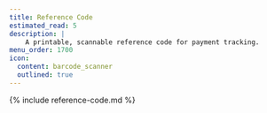 ```yaml
---
title: Reference Code
estimated_read: 5
description: |
    A printable, scannable reference code for payment tracking.
menu_order: 1700
icon:
  content: barcode_scanner
  outlined: true
---
```


{% include reference-code.md %}
